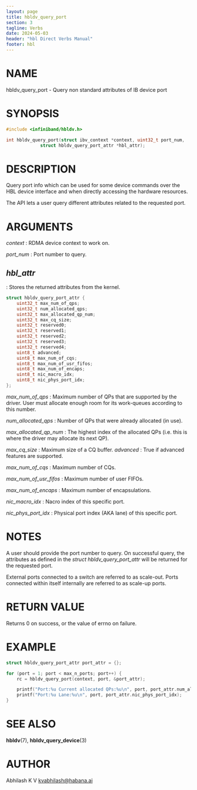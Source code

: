```yaml
---
layout: page
title: hbldv_query_port
section: 3
tagline: Verbs
date: 2024-05-03
header: "hbl Direct Verbs Manual"
footer: hbl
---
```


# NAME

hbldv_query_port - Query non standard attributes of IB device port

# SYNOPSIS

```c
#include <infiniband/hbldv.h>

int hbldv_query_port(struct ibv_context *context, uint32_t port_num,
		     struct hbldv_query_port_attr *hbl_attr);
```

# DESCRIPTION

Query port info which can be used for some device commands over the HBL device
interface and when directly accessing the hardware resources.

The API lets a user query different attributes related to the requested port.

# ARGUMENTS

*context*
:	RDMA device context to work on.

*port_num*
:	Port number to query.

## *hbl_attr*
:	Stores the returned attributes from the kernel.

```c
struct hbldv_query_port_attr {
	uint32_t max_num_of_qps;
	uint32_t num_allocated_qps;
	uint32_t max_allocated_qp_num;
	uint32_t max_cq_size;
	uint32_t reserved0;
	uint32_t reserved1;
	uint32_t reserved2;
	uint32_t reserved3;
	uint32_t reserved4;
	uint8_t advanced;
	uint8_t max_num_of_cqs;
	uint8_t max_num_of_usr_fifos;
	uint8_t max_num_of_encaps;
	uint8_t nic_macro_idx;
	uint8_t nic_phys_port_idx;
};
```

*max_num_of_qps*
:	Maximum number of QPs that are supported by the driver. User must
	allocate enough room for its work-queues according to this number.

*num_allocated_qps*
:	Number of QPs that were already allocated (in use).

*max_allocated_qp_num*
:	The highest index of the allocated QPs (i.e. this is where the driver
	may allocate its next QP).

*max_cq_size*
:	Maximum size of a CQ buffer.
*advanced*
:	True if advanced features are supported.

*max_num_of_cqs*
:	Maximum number of CQs.

*max_num_of_usr_fifos*
:	Maximum number of user FIFOs.

*max_num_of_encaps*
:	Maximum number of encapsulations.

*nic_macro_idx*
:	Nacro index of this specific port.

*nic_phys_port_idx*
:	Physical port index (AKA lane) of this specific port.

# NOTES

A user should provide the port number to query. On successful query, the
attributes as defined in the *struct hbldv_query_port_attr* will be returned
for the requested port.

External ports connected to a switch are referred to as scale-out. Ports
connected within itself internally are referred to as scale-up ports.

# RETURN VALUE

Returns 0 on success, or the value of errno on failure.

# EXAMPLE

```c
struct hbldv_query_port_attr port_attr = {};

for (port = 1; port < max_n_ports; port++) {
	rc = hbldv_query_port(context, port, &port_attr);

	printf("Port:%u Current allocated QPs:%u\n", port, port_attr.num_allocated_qps);
	printf("Port:%u Lane:%u\n", port, port_attr.nic_phys_port_idx);
}
```

# SEE ALSO

**hbldv**(7), **hbldv_query_device**(3)

# AUTHOR

Abhilash K V <kvabhilash@habana.ai>
